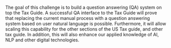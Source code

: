  The goal of this challenge is to build a question answering (QA) system on top the Tax Guide. A successful QA interface to the Tax Guide will prove that replacing the current manual process with a question answering system based on user natural language is possible. Furthermore, it will allow scaling this capability for the other sections of the US Tax guide, and other tax guide. In addition, this will also enhance our applied knowledge of AI, NLP and other digital technologies.

